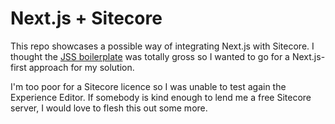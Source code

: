 Next.js + Sitecore
==================

This repo showcases a possible way of integrating Next.js with Sitecore. I thought the [JSS boilerplate](https://jss.sitecore.com/docs/client-frameworks/react/react-overview) was totally gross so I wanted to go for a Next.js-first approach for my solution.

I'm too poor for a Sitecore licence so I was unable to test again the Experience Editor. If somebody is kind enough to lend me a free Sitecore server, I would love to flesh this out some more.

